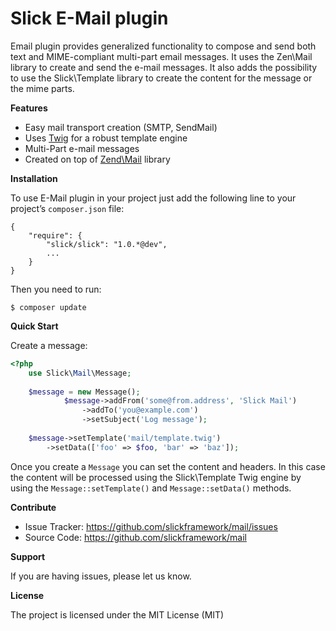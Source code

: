 Slick E-Mail plugin
===================

Email plugin provides generalized functionality to compose and send both text and
MIME-compliant multi-part email messages. It uses the Zen\Mail library to create
and send the e-mail messages. It also adds the possibility to use the Slick\Template
library to create the content for the message or the mime parts.

**Features**

-   Easy mail transport creation (SMTP, SendMail)
-   Uses [Twig][] for a robust template engine
-   Multi-Part e-mail messages
-   Created on top of [Zend\Mail][] library


**Installation**

To use E-Mail plugin in your project just add the following line to your project’s
`composer.json` file:

    {
        "require": {
            "slick/slick": "1.0.*@dev",
            ...
        }
    }

Then you need to run:

    $ composer update
    
**Quick Start**
    
Create a message:

``` php    
<?php
    use Slick\Mail\Message;
    
    $message = new Message();
            $message->addFrom('some@from.address', 'Slick Mail')
                ->addTo('you@example.com')
                ->setSubject('Log message');
    
    $message->setTemplate('mail/template.twig')
        ->setData(['foo' => $foo, 'bar' => 'baz']);
```        
            
Once you create a ``Message`` you can set the content and headers. In this case the content
will be processed using the Slick\Template Twig engine by using the ``Message::setTemplate()``
and ``Message::setData()`` methods.

**Contribute**

-   Issue Tracker: <https://github.com/slickframework/mail/issues>
-   Source Code: <https://github.com/slickframework/mail>

**Support**

If you are having issues, please let us know.

**License**

The project is licensed under the MIT License (MIT)

  [Twig]: http://twig.sensiolabs.org/
  [Zend\Mail]: http://framework.zend.com/manual/current/en/modules/zend.mail.introduction.html